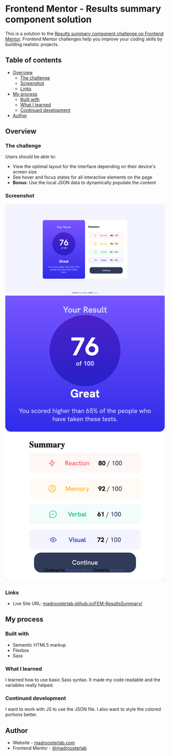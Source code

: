 # Frontend Mentor - Results summary component solution

This is a solution to the [Results summary component challenge on Frontend Mentor](https://www.frontendmentor.io/challenges/results-summary-component-CE_K6s0maV). Frontend Mentor challenges help you improve your coding skills by building realistic projects.

## Table of contents

- [Overview](#overview)
  - [The challenge](#the-challenge)
  - [Screenshot](#screenshot)
  - [Links](#links)
- [My process](#my-process)
  - [Built with](#built-with)
  - [What I learned](#what-i-learned)
  - [Continued development](#continued-development)
- [Author](#author)

## Overview

### The challenge

Users should be able to:

- View the optimal layout for the interface depending on their device's screen size
- See hover and focus states for all interactive elements on the page
- **Bonus**: Use the local JSON data to dynamically populate the content

### Screenshot

![](./screenshot-1.png)
![](./sccreenshot-2.png)

### Links

- Live Site URL: [madroosterlab.github.io/FEM-ResultsSummary/](https://madroosterlab.github.io/FEM-ResultsSummary/)

## My process

### Built with

- Semantic HTML5 markup
- Flexbox
- Sass

### What I learned

I learned how to use basic Sass syntax. It made my code readable and the variables really helped.

### Continued development

I want to work with JS to use the JSON file. I also want to style the colored portions better.

## Author

- Website - [madroosterlab.com](https://www.madroosterlab.com)
- Frontend Mentor - [@madroosterlab](https://www.frontendmentor.io/profile/madroosterlab)
